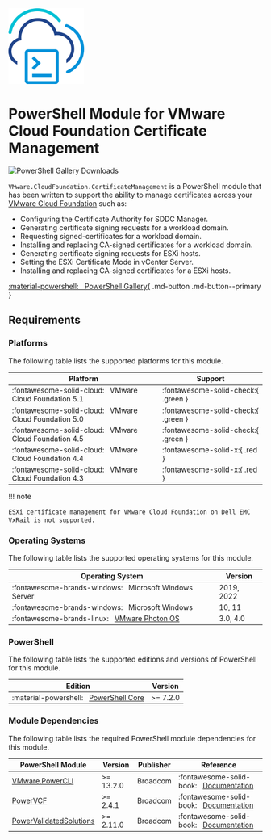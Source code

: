 <!-- markdownlint-disable first-line-h1 no-inline-html -->

<img src="assets/images/icon-color.svg" alt="PowerShell Module for VMware Cloud Foundation Certificate Management" width="150">

# PowerShell Module for VMware Cloud Foundation Certificate Management

<img src="https://img.shields.io/powershellgallery/dt/VMware.CloudFoundation.CertificateManagement?style=for-the-badge&logo=powershell&logoColor=white" alt="PowerShell Gallery Downloads">

`VMware.CloudFoundation.CertificateManagement` is a PowerShell module that has been written to support the ability to manage certificates across your [VMware Cloud Foundation][docs-vmware-cloud-foundation] such as:

- Configuring the Certificate Authority for SDDC Manager.
- Generating certificate signing requests for a workload domain.
- Requesting signed-certificates for a workload domain.
- Installing and replacing CA-signed certificates for a workload domain.
- Generating certificate signing requests for ESXi hosts.
- Setting the ESXi Certificate Mode in vCenter Server.
- Installing and replacing CA-signed certificates for a ESXi hosts.

[:material-powershell: &nbsp; PowerShell Gallery][psgallery-module-certificate-management]{ .md-button .md-button--primary }

## Requirements

### Platforms

The following table lists the supported platforms for this module.

Platform                                                     | Support
-------------------------------------------------------------|------------------------------------
:fontawesome-solid-cloud: &nbsp; VMware Cloud Foundation 5.1 | :fontawesome-solid-check:{ .green }
:fontawesome-solid-cloud: &nbsp; VMware Cloud Foundation 5.0 | :fontawesome-solid-check:{ .green }
:fontawesome-solid-cloud: &nbsp; VMware Cloud Foundation 4.5 | :fontawesome-solid-check:{ .green }
:fontawesome-solid-cloud: &nbsp; VMware Cloud Foundation 4.4 | :fontawesome-solid-x:{ .red }
:fontawesome-solid-cloud: &nbsp; VMware Cloud Foundation 4.3 | :fontawesome-solid-x:{ .red }

!!! note

    ESXi certificate management for VMware Cloud Foundation on Dell EMC VxRail is not supported.

### Operating Systems

The following table lists the supported operating systems for this module.

Operating System                                                       | Version
-----------------------------------------------------------------------|-----------
:fontawesome-brands-windows: &nbsp; Microsoft Windows Server           | 2019, 2022
:fontawesome-brands-windows: &nbsp; Microsoft Windows                  | 10, 11
:fontawesome-brands-linux: &nbsp; [VMware Photon OS][github-photon-os] | 3.0, 4.0

### PowerShell

The following table lists the supported editions and versions of PowerShell for this module.

Edition                                                              | Version
---------------------------------------------------------------------|----------
:material-powershell: &nbsp; [PowerShell Core][microsoft-powershell] | >= 7.2.0

### Module Dependencies

The following table lists the required PowerShell module dependencies for this module.

PowerShell Module                                    | Version   | Publisher | Reference
-----------------------------------------------------|-----------|-----------|---------------------------------------------------------------------------
[VMware.PowerCLI][psgallery-module-powercli]         | >= 13.2.0 | Broadcom  | :fontawesome-solid-book: &nbsp; [Documentation][developer-module-powercli]
[PowerVCF][psgallery-module-powervcf]                | >= 2.4.1  | Broadcom  | :fontawesome-solid-book: &nbsp; [Documentation][docs-module-powervcf]
[PowerValidatedSolutions][psgallery-module-pvs]      | >= 2.11.0 | Broadcom  | :fontawesome-solid-book: &nbsp; [Documentation][docs-module-pvs]

[docs-vmware-cloud-foundation]: https://docs.vmware.com/en/VMware-Cloud-Foundation/index.html
[microsoft-powershell]: https://docs.microsoft.com/en-us/powershell
[psgallery-module-powercli]: https://www.powershellgallery.com/packages/VMware.PowerCLI
[psgallery-module-powervcf]: https://www.powershellgallery.com/packages/PowerVCF
[psgallery-module-certificate-management]: https://www.powershellgallery.com/packages/VMware.CloudFoundation.CertificateManagement
[psgallery-module-pvs]: https://www.powershellgallery.com/packages/PowerValidatedSolutions
[developer-module-powercli]: https://developer.vmware.com/tool/vmware-powercli
[docs-module-powervcf]: https://vmware.github.io/powershell-module-for-vmware-cloud-foundation
[docs-module-pvs]: https://vmware.github.io/power-validated-solutions-for-cloud-foundation
[github-photon-os]:  https://github.com/vmware/photon
